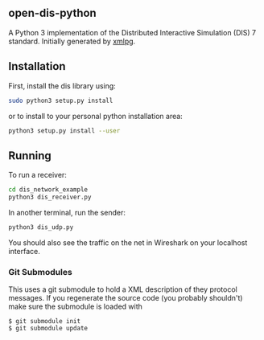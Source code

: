 ## open-dis-python

A Python 3 implementation of the Distributed Interactive Simulation (DIS) 7 standard.
Initially generated by [xmlpg](https://github.com/open-dis/xmlpg).

## Installation

First, install the dis library using:

```bash
sudo python3 setup.py install
```

or to install to your personal python installation area:

```bash
python3 setup.py install --user
```

## Running

To run a receiver:

```bash
cd dis_network_example 
python3 dis_receiver.py
```

In another terminal, run the sender:

```bash
python3 dis_udp.py
```

You should also see the traffic on the net in Wireshark on your localhost interface.

### Git Submodules

This uses a git submodule to hold a XML description of they protocol messages. If
you regenerate the source code (you probably shouldn't) make sure the submodule
is loaded with

```
$ git submodule init
$ git submodule update
```
